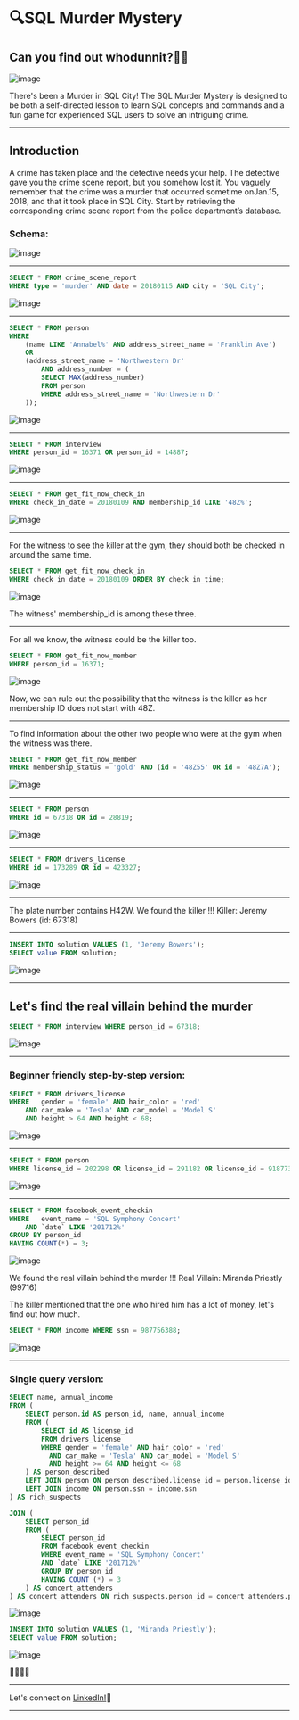 # 🔍SQL Murder Mystery
## Can you find out whodunnit?🕵️‍♀️
![image](https://github.com/khushi-sabarad/SQLFunGames/assets/71957748/5acfdcbc-4da1-47fe-8251-a23d1e2befc3)

There's been a Murder in SQL City! The SQL Murder Mystery is designed to be both a self-directed lesson to learn SQL concepts and commands and a fun game for experienced SQL users to solve an intriguing crime.

***

## Introduction
A crime has taken place and the detective needs your help. The detective gave you the crime scene report, but you somehow lost it. 
You vaguely remember that the crime was a ​murder​ that occurred sometime on ​Jan.15, 2018,​ and that it took place in ​SQL City. 
Start by retrieving the corresponding crime scene report from the police department’s database.

### Schema:
![image](https://github.com/khushi-sabarad/SQLFunGames/assets/71957748/bcf64498-83c2-4129-862e-43a8b2fab29f)

***
```sql
SELECT * FROM crime_scene_report
WHERE type = 'murder' AND date = 20180115 AND city = 'SQL City';
```
![image](https://github.com/khushi-sabarad/SQLFunGames/assets/71957748/11698ba5-812e-4605-80ed-69be4e3c490e)

***

```sql
SELECT * FROM person 
WHERE 
    (name LIKE 'Annabel%' AND address_street_name = 'Franklin Ave') 
    OR 
    (address_street_name = 'Northwestern Dr'
	    AND address_number = (
        SELECT MAX(address_number) 
        FROM person 
        WHERE address_street_name = 'Northwestern Dr'
    ));
```
![image](https://github.com/khushi-sabarad/SQLFunGames/assets/71957748/abfd4547-ddc9-4fe5-948a-3e7ad99789ae)

***

```sql
SELECT * FROM interview
WHERE person_id = 16371 OR person_id = 14887;
```
![image](https://github.com/khushi-sabarad/SQLFunGames/assets/71957748/84a9ee38-f1ab-4913-bbb2-5b765bf48de1)

***

```sql
SELECT * FROM get_fit_now_check_in
WHERE check_in_date = 20180109 AND membership_id LIKE '48Z%';
```
![image](https://github.com/khushi-sabarad/SQLFunGames/assets/71957748/01ef652e-ec22-4c5e-9056-a646e8c8e9b3)

***
For the witness to see the killer at the gym, they should both be checked in around the same time. 

```sql
SELECT * FROM get_fit_now_check_in
WHERE check_in_date = 20180109 ORDER BY check_in_time;
```
![image](https://github.com/khushi-sabarad/SQLFunGames/assets/71957748/8953e44b-2576-4c0d-abd7-097c82cbc35b)

The witness' membership_id is among these three.

***

For all we know, the witness could be the killer too.
```sql
SELECT * FROM get_fit_now_member
WHERE person_id = 16371;
```
![image](https://github.com/khushi-sabarad/SQLFunGames/assets/71957748/cfd22259-7fc6-4f2d-a456-940da8393fbf)

Now, we can rule out the possibility that the witness is the killer as her membership ID does not start with 48Z.

***
To find information about the other two people who were at the gym when the witness was there.

```sql
SELECT * FROM get_fit_now_member
WHERE membership_status = 'gold' AND (id = '48Z55' OR id = '48Z7A');
```
![image](https://github.com/khushi-sabarad/SQLFunGames/assets/71957748/55e8a803-57a9-496b-8125-5aad3cdebaa6)

***

```sql
SELECT * FROM person
WHERE id = 67318 OR id = 28819;
```
![image](https://github.com/khushi-sabarad/SQLFunGames/assets/71957748/ec0aaf0c-ab16-4f6c-ae6d-6cd415ab5bbd)

***

```sql
SELECT * FROM drivers_license
WHERE id = 173289 OR id = 423327;
```
![image](https://github.com/khushi-sabarad/SQLFunGames/assets/71957748/5d7a4900-dd86-462f-ad6a-e4d640942c7b)

***
The plate number contains H42W. We found the killer !!!
Killer: Jeremy Bowers (id: 67318)

***
```sql
INSERT INTO solution VALUES (1, 'Jeremy Bowers');
SELECT value FROM solution;
```
![image](https://github.com/khushi-sabarad/SQLFunGames/assets/71957748/4139361e-4c91-4b42-9374-d9d307ae6ce0)

***
## Let's find the real villain behind the murder

```sql
SELECT * FROM interview WHERE person_id = 67318;
```
![image](https://github.com/khushi-sabarad/SQLFunGames/assets/71957748/32d61d68-6df6-40b2-ae74-2126a208f4a7)

***
### Beginner friendly step-by-step version:

```sql
SELECT * FROM drivers_license
WHERE 	gender = 'female' AND hair_color = 'red'
	AND car_make = 'Tesla' AND car_model = 'Model S'
	AND height > 64 AND height < 68;
```
![image](https://github.com/khushi-sabarad/SQLFunGames/assets/71957748/f834853f-5f7f-4017-9df7-46a718fc3720)

***

```sql
SELECT * FROM person
WHERE license_id = 202298 OR license_id = 291182 OR license_id = 918773;
```
![image](https://github.com/khushi-sabarad/SQLFunGames/assets/71957748/291bd1df-50fb-407b-9e85-6bc27583a0a6)

***
```sql
SELECT * FROM facebook_event_checkin
WHERE 	event_name = 'SQL Symphony Concert'
	AND `date` LIKE '201712%'
GROUP BY person_id
HAVING COUNT(*) = 3; 
```
![image](https://github.com/khushi-sabarad/SQLFunGames/assets/71957748/4a2911e6-6e97-4c5b-a7c4-e99ffe3e3eb2)

We found the real villain behind the murder !!!
Real Villain: Miranda Priestly (99716)

The killer mentioned that the one who hired him has a lot of money, let's find out how much.
```sql
SELECT * FROM income WHERE ssn = 987756388;
```
![image](https://github.com/khushi-sabarad/SQLFunGames/assets/71957748/2f11344b-0ba7-4344-a48b-8b9fd7d57417)

***
### Single query version:
```sql
SELECT name, annual_income
FROM (
    SELECT person.id AS person_id, name, annual_income
    FROM (
        SELECT id AS license_id
        FROM drivers_license
        WHERE gender = 'female' AND hair_color = 'red' 
          AND car_make = 'Tesla' AND car_model = 'Model S' 
          AND height >= 64 AND height <= 68
    ) AS person_described
    LEFT JOIN person ON person_described.license_id = person.license_id
    LEFT JOIN income ON person.ssn = income.ssn
) AS rich_suspects

JOIN (
    SELECT person_id
    FROM (
        SELECT person_id
        FROM facebook_event_checkin
		WHERE event_name = 'SQL Symphony Concert'
		AND `date` LIKE '201712%'
		GROUP BY person_id
		HAVING COUNT (*) = 3
    ) AS concert_attenders    
) AS concert_attenders ON rich_suspects.person_id = concert_attenders.person_id;
```
![image](https://github.com/khushi-sabarad/SQLFunGames/assets/71957748/09ea3108-6594-4531-80ed-064525a36500)

```sql
INSERT INTO solution VALUES (1, 'Miranda Priestly');
SELECT value FROM solution;
```
![image](https://github.com/khushi-sabarad/SQLFunGames/assets/71957748/2adeea08-1212-42e0-8fdd-06ec2a453c22)

🍾🍾🍾🍾

***
Let's connect on [LinkedIn!](https://www.linkedin.com/in/khushi-sabarad/)🤝
***

